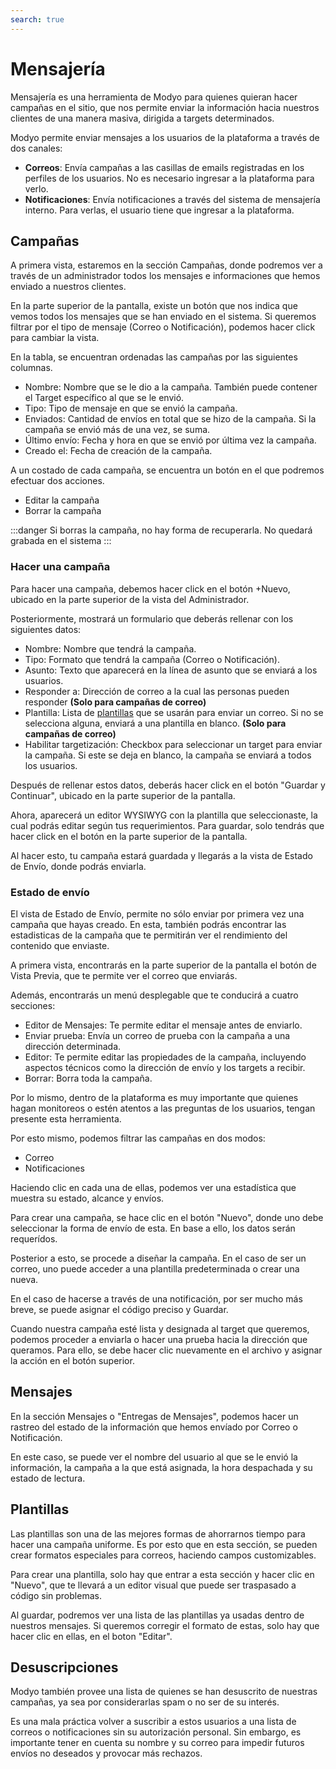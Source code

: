 ```yaml
---
search: true
---
```


# Mensajería

Mensajería es una herramienta de Modyo para quienes quieran hacer campañas en el sitio, que nos permite enviar la información hacia nuestros clientes de una manera masiva, dirigida a targets determinados.

Modyo permite enviar mensajes a los usuarios de la plataforma a través de dos canales:

- **Correos**: Envía campañas a las casillas de emails registradas en los perfiles de los usuarios. No es necesario ingresar a la plataforma para verlo.
- **Notificaciones**: Envía notificaciones a través del sistema de mensajería interno. Para verlas, el usuario tiene que ingresar a la plataforma.

## Campañas

A primera vista, estaremos en la sección Campañas, donde podremos ver a través de un administrador todos los mensajes e informaciones que hemos enviado a nuestros clientes.

En la parte superior de la pantalla, existe un botón que nos indica que vemos todos los mensajes que se han enviado en el sistema. Si queremos filtrar por el tipo de mensaje (Correo o Notificación), podemos hacer click para cambiar la vista.

En la tabla, se encuentran ordenadas las campañas por las siguientes columnas.

- Nombre: Nombre que se le dio a la campaña. También puede contener el Target específico al que se le envió.
- Tipo: Tipo de mensaje en que se envió la campaña.
- Enviados: Cantidad de envíos en total que se hizo de la campaña. Si la campaña se envió más de una vez, se suma.
- Último envío: Fecha y hora en que se envió por última vez la campaña.
- Creado el: Fecha de creación de la campaña.

A un costado de cada campaña, se encuentra un botón en el que podremos efectuar dos acciones. 

- Editar la campaña
- Borrar la campaña

:::danger
Si borras la campaña, no hay forma de recuperarla. No quedará grabada en el sistema
:::

### Hacer una campaña

Para hacer una campaña, debemos hacer click en el botón +Nuevo, ubicado en la parte superior de la vista del Administrador.

Posteriormente, mostrará un formulario que deberás rellenar con los siguientes datos:

- Nombre: Nombre que tendrá la campaña.
- Tipo: Formato que tendrá la campaña (Correo o Notificación).
- Asunto: Texto que aparecerá en la línea de asunto que se enviará a los usuarios.
- Responder a: Dirección de correo a la cual las personas pueden responder **(Solo para campañas de correo)**
- Plantilla: Lista de [plantillas](/guides/customers/messaging.html#plantillas) que se usarán para enviar un correo. Si no se selecciona alguna, enviará a una plantilla en blanco. **(Solo para campañas de correo)**
- Habilitar targetización: Checkbox para seleccionar un target para enviar la campaña. Si este se deja en blanco, la campaña se enviará a todos los usuarios.

Después de rellenar estos datos, deberás hacer click en el botón "Guardar y Continuar", ubicado en la parte superior de la pantalla.

Ahora, aparecerá un editor WYSIWYG con la plantilla que seleccionaste, la cual podrás editar según tus requerimientos. Para guardar, solo tendrás que hacer click en el botón en la parte superior de la pantalla.

Al hacer esto, tu campaña estará guardada y llegarás a la vista de Estado de Envío, donde podrás enviarla.

### Estado de envío

El vista de Estado de Envío, permite no sólo enviar por primera vez una campaña que hayas creado. En esta, también podrás encontrar las estadisticas de la campaña que te permitirán ver el rendimiento del contenido que enviaste.

A primera vista, encontrarás en la parte superior de la pantalla el botón de Vista Previa, que te permite ver el correo que enviarás.

Además, encontrarás un menú desplegable que te conducirá a cuatro secciones:

- Editor de Mensajes: Te permite editar el mensaje antes de enviarlo.
- Enviar prueba: Envía un correo de prueba con la campaña a una dirección determinada.
- Editor: Te permite editar las propiedades de la campaña, incluyendo aspectos técnicos como la dirección de envío y los targets a recibir.
- Borrar: Borra toda la campaña.








Por lo mismo, dentro de la plataforma es muy importante  que quienes hagan monitoreos o estén atentos a las preguntas de los usuarios, tengan presente esta herramienta.

Por esto mismo, podemos filtrar las campañas en dos modos:

- Correo
- Notificaciones

Haciendo clic en cada una de ellas, podemos ver una estadística que muestra su estado, alcance y envíos.

Para crear una campaña, se hace clic en el botón "Nuevo", donde uno debe seleccionar la forma de envío de esta. En base a ello, los datos serán requerídos.

Posterior a esto, se procede a diseñar la campaña. En el caso de ser un correo, uno puede acceder a una plantilla predeterminada o crear una nueva.

En el caso de hacerse a través de una notificación, por ser mucho más breve, se puede asignar el código preciso y Guardar.

Cuando nuestra campaña esté lista y designada al target que queremos, podemos proceder a enviarla o hacer una prueba hacia la dirección que queramos. Para ello, se debe hacer clic nuevamente en el archivo y asignar la acción en el botón superior.

## Mensajes

En la sección Mensajes o "Entregas de Mensajes", podemos hacer un rastreo del estado de la información que hemos envíado por Correo o Notificación.

En este caso, se puede ver el nombre del usuario al que se le envió la información, la campaña a la que está asignada, la hora despachada y su estado de lectura.

## Plantillas

Las plantillas son una de las mejores formas de ahorrarnos tiempo para hacer una campaña uniforme. Es por esto que en esta sección, se pueden crear formatos especiales para correos, haciendo campos customizables.

Para crear una plantilla, solo hay que entrar a esta sección y hacer clic en "Nuevo", que te llevará a un editor visual que puede ser traspasado a código sin problemas.

Al guardar, podremos ver una lista de las plantillas ya usadas dentro de nuestros mensajes. Si queremos corregir el formato de estas, solo hay que hacer clic en ellas, en el boton "Editar".

## Desuscripciones

Modyo también provee una lista de quienes se han desuscrito de nuestras campañas, ya sea por considerarlas spam o no ser de su interés.

Es una mala práctica volver a suscribir a estos usuarios a una lista de correos o notificaciones sin su autorización personal. Sin embargo, es importante tener en cuenta su nombre y su correo para impedir futuros envíos no deseados y provocar más rechazos.

